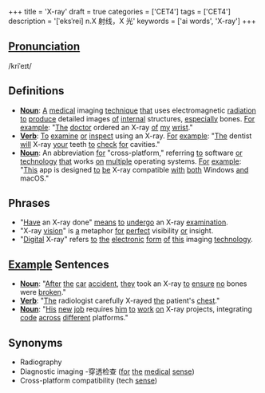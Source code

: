 +++
title = 'X-ray'
draft = true
categories = ['CET4']
tags = ['CET4']
description = '[ˈeksˈrei] n.X 射线，X 光'
keywords = ['ai words', 'X-ray']
+++

## [Pronunciation](/en/post/pronunciation/)
/kriˈeɪt/

## Definitions
- **[Noun](/en/post/noun/)**: [A](/en/post/a/) [medical](/en/post/medical/) imaging [technique](/en/post/technique/) [that](/en/post/that/) uses electromagnetic [radiation](/en/post/radiation/) [to](/en/post/to/) [produce](/en/post/produce/) detailed images [of](/en/post/of/) [internal](/en/post/internal/) structures, [especially](/en/post/especially/) bones. [For](/en/post/for/) [example](/en/post/example/): "[The](/en/post/the/) [doctor](/en/post/doctor/) ordered an X-ray [of](/en/post/of/) [my](/en/post/my/) [wrist](/en/post/wrist/)."
- **[Verb](/en/post/verb/)**: [To](/en/post/to/) [examine](/en/post/examine/) [or](/en/post/or/) [inspect](/en/post/inspect/) using an X-ray. [For](/en/post/for/) [example](/en/post/example/): "[The](/en/post/the/) dentist [will](/en/post/will/) X-ray [your](/en/post/your/) teeth [to](/en/post/to/) [check](/en/post/check/) [for](/en/post/for/) cavities."
- **[Noun](/en/post/noun/)**: An abbreviation [for](/en/post/for/) "cross-platform," referring [to](/en/post/to/) software [or](/en/post/or/) [technology](/en/post/technology/) [that](/en/post/that/) works [on](/en/post/on/) [multiple](/en/post/multiple/) operating systems. [For](/en/post/for/) [example](/en/post/example/): "[This](/en/post/this/) app is designed [to](/en/post/to/) [be](/en/post/be/) X-ray compatible [with](/en/post/with/) [both](/en/post/both/) Windows [and](/en/post/and/) macOS."

## Phrases
- "[Have](/en/post/have/) an X-ray done" [means](/en/post/means/) [to](/en/post/to/) [undergo](/en/post/undergo/) an X-ray [examination](/en/post/examination/).
- "X-ray [vision](/en/post/vision/)" is [a](/en/post/a/) metaphor [for](/en/post/for/) [perfect](/en/post/perfect/) visibility [or](/en/post/or/) insight.
- "[Digital](/en/post/digital/) X-ray" refers [to](/en/post/to/) [the](/en/post/the/) [electronic](/en/post/electronic/) [form](/en/post/form/) [of](/en/post/of/) [this](/en/post/this/) imaging [technology](/en/post/technology/).

## [Example](/en/post/example/) Sentences
- **[Noun](/en/post/noun/)**: "[After](/en/post/after/) [the](/en/post/the/) [car](/en/post/car/) [accident](/en/post/accident/), [they](/en/post/they/) took an X-ray [to](/en/post/to/) [ensure](/en/post/ensure/) [no](/en/post/no/) bones were [broken](/en/post/broken/)."
- **[Verb](/en/post/verb/)**: "[The](/en/post/the/) radiologist carefully X-rayed [the](/en/post/the/) patient's [chest](/en/post/chest/)."
- **[Noun](/en/post/noun/)**: "[His](/en/post/his/) [new](/en/post/new/) [job](/en/post/job/) requires [him](/en/post/him/) [to](/en/post/to/) [work](/en/post/work/) [on](/en/post/on/) X-ray projects, integrating [code](/en/post/code/) [across](/en/post/across/) [different](/en/post/different/) platforms."

## Synonyms
- Radiography
- Diagnostic imaging
-穿透检查 ([for](/en/post/for/) [the](/en/post/the/) [medical](/en/post/medical/) [sense](/en/post/sense/))
- Cross-platform compatibility (tech [sense](/en/post/sense/))
